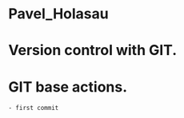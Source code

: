 # Pavel_Holasau

Version control with GIT.
======================

# GIT base actions.
	- first commit
	
